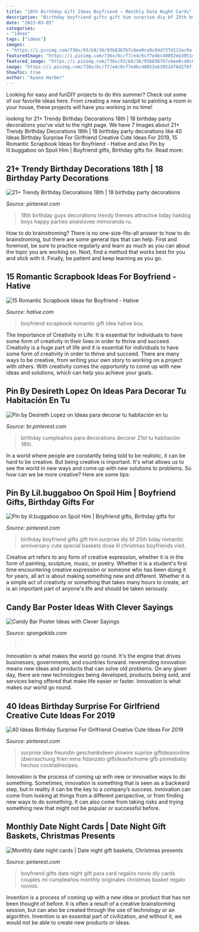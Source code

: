 ```yaml
---
title: "18th Birthday Gift Ideas Boyfriend ~ Monthly Date Night Cards"
description: "Birthday boyfriend gifts gift him surprise diy bf 25th bday romantic anniversary cute special baskets dose lil christmas boyfriends visit"
date: "2023-03-05"
categories:
- "ideas"
tags: ["ideas"]
images:
- "https://i.pinimg.com/736x/93/b8/36/93b8367b7c6ee0ca9c84d737d113ac9a--date-night-gift-card-basket-date-night-cards.jpg"
featuredImage: "https://i.pinimg.com/736x/6c/f7/e4/6cf7e4bc40052eb3951476d2f8f14a27.jpg"
featured_image: "https://i.pinimg.com/736x/93/b8/36/93b8367b7c6ee0ca9c84d737d113ac9a--date-night-gift-card-basket-date-night-cards.jpg"
image: "https://i.pinimg.com/736x/6c/f7/e4/6cf7e4bc40052eb3951476d2f8f14a27.jpg"
ShowToc: true
author: "Ayana Harber"
---
```



Looking for easy and funDIY projects to do this summer? Check out some of our favorite ideas here. From creating a new sandpit to painting a room in your house, these projects will have you working in no time!

	

		
looking for 21+ Trendy Birthday Decorations 18th | 18 birthday party decorations you've visit to the right page. We have 7 Images about 21+ Trendy Birthday Decorations 18th | 18 birthday party decorations like 40 Ideas Birthday Surprise For Girlfriend Creative Cute Ideas For 2019, 15 Romantic Scrapbook Ideas for Boyfriend - Hative and also Pin by lil.buggaboo on Spoil Him | Boyfriend gifts, Birthday gifts for. Read more:
		
    
## 21+ Trendy Birthday Decorations 18th | 18 Birthday Party Decorations

<img loading=lazy src="https://i.pinimg.com/736x/6c/f7/e4/6cf7e4bc40052eb3951476d2f8f14a27.jpg" onerror="this.onerror=null;this.src='https://tse3.mm.bing.net/th?id=OIP.KZwVxUWXBRrp3YBi_MPLtAAAAA&amp;pid=15.1';" alt="21+ Trendy Birthday Decorations 18th | 18 birthday party decorations">

_Source: pinterest.com_

>18th birthday guys decorations trendy themes attractive bday hakdog boys happy parties anaislovee mimoranda ru. 

	

How to do brainstroming?
There is no one-size-fits-all answer to how to do brainstroming, but there are some general tips that can help. First and foremost, be sure to practice regularly and learn as much as you can about the topic you are working on. Next, find a method that works best for you and stick with it. Finally, be patient and keep learning as you go.

    
## 15 Romantic Scrapbook Ideas For Boyfriend - Hative

<img loading=lazy src="https://hative.com/wp-content/uploads/2014/06/scrapbook-ideas-for-boyfriend/12-scrapbook-ideas-for-lovers.jpg" onerror="this.onerror=null;this.src='https://tse1.mm.bing.net/th?id=OIP.yiwNfX34iPyYoanmfhpJTwHaJ6&amp;pid=15.1';" alt="15 Romantic Scrapbook Ideas for Boyfriend - Hative">

_Source: hative.com_

>boyfriend scrapbook romantic gift idea hative box. 

	

The Importance of Creativity in Life: It is essential for individuals to have some form of creativity in their lives in order to thrive and succeed.
Creativity is a huge part of life and it is essential for individuals to have some form of creativity in order to thrive and succeed. There are many ways to be creative, from writing your own story to working on a project with others. With creativity comes the opportunity to come up with new ideas and solutions, which can help you achieve your goals.

    
## Pin By Desireth Lopez On Ideas Para Decorar Tu Habitación En Tu

<img loading=lazy src="https://i.pinimg.com/736x/b1/a4/15/b1a4153c775011a71a53c75d0ef30e06.jpg" onerror="this.onerror=null;this.src='https://tse3.mm.bing.net/th?id=OIP.B-F1-yL_P8xeMwyIdcU6hQHaJ3&amp;pid=15.1';" alt="Pin by Desireth Lopez on Ideas para decorar tu habitación en tu">

_Source: br.pinterest.com_

>birthday cumpleaños para decorations decorar 21st tu habitación 18th. 

	

In a world where people are constantly being told to be realistic, it can be hard to be creative. But being creative is important. It's what allows us to see the world in new ways and come up with new solutions to problems. So how can we be more creative? Here are some tips:

    
## Pin By Lil.buggaboo On Spoil Him | Boyfriend Gifts, Birthday Gifts For

<img loading=lazy src="https://i.pinimg.com/736x/fb/a3/62/fba3627ad3d50663c13b43429b53c474--dose.jpg" onerror="this.onerror=null;this.src='https://tse4.mm.bing.net/th?id=OIP.wCDLIvfEu1cPtShfiXST2wHaNL&amp;pid=15.1';" alt="Pin by lil.buggaboo on Spoil Him | Boyfriend gifts, Birthday gifts for">

_Source: pinterest.com_

>birthday boyfriend gifts gift him surprise diy bf 25th bday romantic anniversary cute special baskets dose lil christmas boyfriends visit. 

	

Creative art refers to any form of creative expression, whether it is in the form of painting, sculpture, music, or poetry. Whether it is a student's first time encountering creative expression or someone who has been doing it for years, all art is about making something new and different. Whether it is a simple act of creativity or something that takes many hours to create, art is an important part of anyone's life and should be taken seriously.

    
## Candy Bar Poster Ideas With Clever Sayings

<img loading=lazy src="https://spongekids.com/wp-content/uploads/2015/01/candy-bar-sayings/8-candy-bar-saying-ideas.jpg" onerror="this.onerror=null;this.src='https://tse2.mm.bing.net/th?id=OIP.ZCQ7LAyHzLc_TkZApETBdwHaJ4&amp;pid=15.1';" alt="Candy Bar Poster Ideas with Clever Sayings">

_Source: spongekids.com_

>. 

	

Innovation is what makes the world go round. It's the engine that drives businesses, governments, and countries forward. neverending innovation means new ideas and products that can solve old problems. On any given day, there are new technologies being developed, products being sold, and services being offered that make life easier or faster. Innovation is what makes our world go round.

    
## 40 Ideas Birthday Surprise For Girlfriend Creative Cute Ideas For 2019

<img loading=lazy src="https://i.pinimg.com/736x/5c/f7/5f/5cf75f317e13e1576ab7e1d0bc9671c0.jpg" onerror="this.onerror=null;this.src='https://tse3.mm.bing.net/th?id=OIP.LcpULMkXhHME85l_eXW8DQAAAA&amp;pid=15.1';" alt="40 Ideas Birthday Surprise For Girlfriend Creative Cute Ideas For 2019">

_Source: pinterest.com_

>surprise idea freundin geschenkideen pinwire suprise giftideasonline überraschung frien mins fidanzato giftideasforhome gfb pinmebaby hechos cocktailrecipes. 

	

Innovation is the process of coming up with new or innovative ways to do something. Sometimes, innovation is something that is seen as a backward step, but in reality it can be the key to a company’s success. Innovation can come from looking at things from a different perspective, or from finding new ways to do something. It can also come from taking risks and trying something new that might not be popular or successful before.

    
## Monthly Date Night Cards | Date Night Gift Baskets, Christmas Presents

<img loading=lazy src="https://i.pinimg.com/736x/93/b8/36/93b8367b7c6ee0ca9c84d737d113ac9a--date-night-gift-card-basket-date-night-cards.jpg" onerror="this.onerror=null;this.src='https://tse3.mm.bing.net/th?id=OIP.wKlrmXeJUn5X4YGNLiCwZAHaNL&amp;pid=15.1';" alt="Monthly date night cards | Date night gift baskets, Christmas presents">

_Source: pinterest.com_

>boyfriend gifts date night gift para card regalos novio diy cards couples mi cumpleaños monthly originales christmas basket regalo novios. 

	

Invention is a process of coming up with a new idea or product that has not been thought of before. It is often a result of a creative brainstorming session, but can also be created through the use of technology or an algorithm. Invention is an essential part of civilization, and without it, we would not be able to create new products or ideas.

